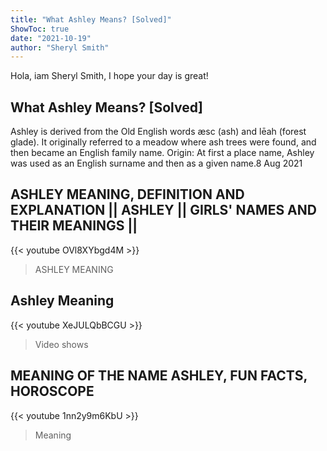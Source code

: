 ```yaml
---
title: "What Ashley Means? [Solved]"
ShowToc: true 
date: "2021-10-19"
author: "Sheryl Smith" 
---
```


Hola, iam Sheryl Smith, I hope your day is great!
## What Ashley Means? [Solved]
Ashley is derived from the Old English words æsc (ash) and lēah (forest glade). It originally referred to a meadow where ash trees were found, and then became an English family name. Origin: At first a place name, Ashley was used as an English surname and then as a given name.8 Aug 2021

## ASHLEY MEANING, DEFINITION AND EXPLANATION || ASHLEY || GIRLS' NAMES AND THEIR MEANINGS ||
{{< youtube OVl8XYbgd4M >}}
>ASHLEY MEANING

## Ashley Meaning
{{< youtube XeJULQbBCGU >}}
>Video shows 

## MEANING OF THE NAME ASHLEY, FUN FACTS, HOROSCOPE
{{< youtube 1nn2y9m6KbU >}}
>Meaning

